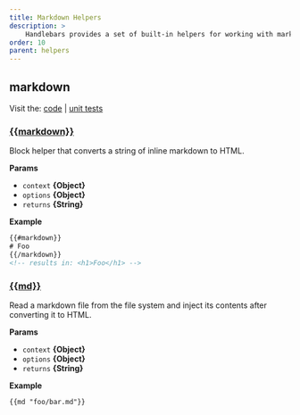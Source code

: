```yaml
---
title: Markdown Helpers
description: >
    Handlebars provides a set of built-in helpers for working with markdown. These helpers are used to format and manipulate markdown content, making it easier to display markdown in a readable format.
order: 10
parent: helpers
---
```


## markdown

Visit the: [code](https://github.com/jaredwray/fumanchu/tree/main/helpers/lib/markdown.js) | [unit tests](https://github.com/jaredwray/fumanchu/tree/main/helpers/test/markdown.js)

### [{{markdown}}](https://github.com/jaredwray/fumanchu/tree/main/helpers/lib/markdown.js#L28)

Block helper that converts a string of inline markdown to HTML.

**Params**

* `context` **{Object}**
* `options` **{Object}**
* `returns` **{String}**

**Example**

```html
{{#markdown}}
# Foo
{{/markdown}}
<!-- results in: <h1>Foo</h1> -->
```

### [{{md}}](https://github.com/jaredwray/fumanchu/tree/main/helpers/lib/markdown.js#L55)

Read a markdown file from the file system and inject its contents after converting it to HTML.

**Params**

* `context` **{Object}**
* `options` **{Object}**
* `returns` **{String}**

**Example**

```html
{{md "foo/bar.md"}}
```
